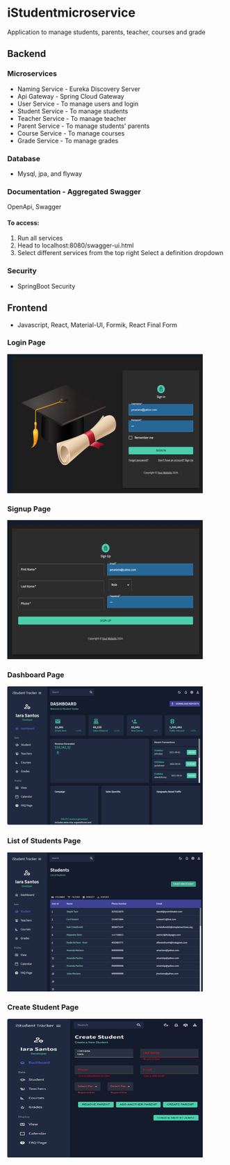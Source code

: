# iStudentmicroservice
Application to manage students, parents, teacher, courses and grade

## Backend
### Microservices
* Naming Service - Eureka Discovery Server
* Api Gateway - Spring Cloud Gateway
* User Service - To manage users and login
* Student Service - To manage students
* Teacher Service - To manage teacher
* Parent Service - To manage students' parents
* Course Service - To manage courses
* Grade Service - To manage grades

### Database
- Mysql, jpa, and flyway

### Documentation - Aggregated Swagger
OpenApi, Swagger

#### To access:

1. Run all services
2. Head to localhost:8080/swagger-ui.html
3. Select different services from the top right Select a definition dropdown
 
### Security
* SpringBoot Security

## Frontend
* Javascript, React, Material-UI, Formik, React Final Form

### Login Page
<img src="images/login.png" width="450" height="320"/>

### Signup Page
<img src="images/signup.png" width="450" height="320"/>

### Dashboard Page
<img src="images/mockedDashboard.png" width="450" height="320"/>

### List of Students Page
<img src="images/viewStudents.png" width="450" height="320"/>

### Create Student Page
<img src="images/createStudent.png" width="450" height="320"/>
